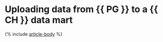 # Uploading data from {{ PG }} to a {{ CH }} data mart

{% include [article-body](../../_tutorials/rdbms-to-clickhouse.md) %}
